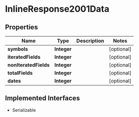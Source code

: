 

# InlineResponse2001Data


## Properties

Name | Type | Description | Notes
------------ | ------------- | ------------- | -------------
**symbols** | **Integer** |  |  [optional]
**iteratedFields** | **Integer** |  |  [optional]
**nonIteratedFields** | **Integer** |  |  [optional]
**totalFields** | **Integer** |  |  [optional]
**dates** | **Integer** |  |  [optional]


## Implemented Interfaces

* Serializable


